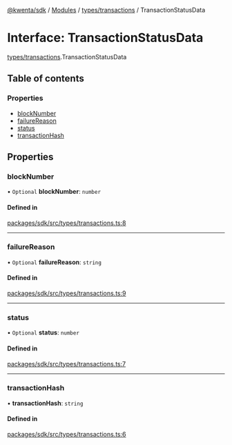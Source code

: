 [@kwenta/sdk](../README.md) / [Modules](../modules.md) / [types/transactions](../modules/types_transactions.md) / TransactionStatusData

# Interface: TransactionStatusData

[types/transactions](../modules/types_transactions.md).TransactionStatusData

## Table of contents

### Properties

- [blockNumber](types_transactions.TransactionStatusData.md#blocknumber)
- [failureReason](types_transactions.TransactionStatusData.md#failurereason)
- [status](types_transactions.TransactionStatusData.md#status)
- [transactionHash](types_transactions.TransactionStatusData.md#transactionhash)

## Properties

### blockNumber

• `Optional` **blockNumber**: `number`

#### Defined in

[packages/sdk/src/types/transactions.ts:8](https://github.com/Kwenta/kwenta/blob/28493a909/packages/sdk/src/types/transactions.ts#L8)

___

### failureReason

• `Optional` **failureReason**: `string`

#### Defined in

[packages/sdk/src/types/transactions.ts:9](https://github.com/Kwenta/kwenta/blob/28493a909/packages/sdk/src/types/transactions.ts#L9)

___

### status

• `Optional` **status**: `number`

#### Defined in

[packages/sdk/src/types/transactions.ts:7](https://github.com/Kwenta/kwenta/blob/28493a909/packages/sdk/src/types/transactions.ts#L7)

___

### transactionHash

• **transactionHash**: `string`

#### Defined in

[packages/sdk/src/types/transactions.ts:6](https://github.com/Kwenta/kwenta/blob/28493a909/packages/sdk/src/types/transactions.ts#L6)

